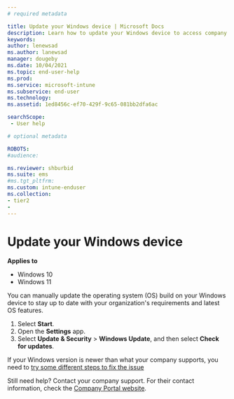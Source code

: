 ```yaml
---
# required metadata

title: Update your Windows device | Microsoft Docs
description: Learn how to update your Windows device to access company resources.
keywords:
author: lenewsad
ms.author: lanewsad
manager: dougeby
ms.date: 10/04/2021
ms.topic: end-user-help
ms.prod:
ms.service: microsoft-intune
ms.subservice: end-user
ms.technology:
ms.assetid: 1ed8456c-ef70-429f-9c65-081bb2dfa6ac

searchScope:
 - User help

# optional metadata

ROBOTS:   
#audience:

ms.reviewer: shburbid
ms.suite: ems
#ms.tgt_pltfrm:
ms.custom: intune-enduser
ms.collection:
- tier2
- 
---
```


# Update your Windows device  

**Applies to**  

- Windows 10  
- Windows 11  

You can manually update the operating system (OS) build on your Windows device to stay up to date with your organization's requirements and latest OS features.  

1. Select **Start**.
2. Open the **Settings**  app. 
3. Select **Update & Security** > **Windows Update**, and then select **Check for updates**.

If your Windows version is newer than what your company supports, you need to [try some different steps to fix the issue](your-windows-version-isnt-yet-supported.md)  

Still need help? Contact your company support. For their contact information, check the [Company Portal website](https://go.microsoft.com/fwlink/?linkid=2010980).  
